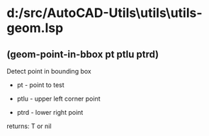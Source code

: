 # d:/src/AutoCAD-Utils\utils\utils-geom.lsp
## (geom-point-in-bbox pt ptlu ptrd)
Detect point in bounding box
* pt - point to test
* ptlu - upper left corner point
* ptrd - lower right point
returns: T or nil
